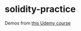# solidity-practice
Demos from [this Udemy course](https://www.udemy.com/ethereum-and-solidity-the-complete-developers-guide/)
